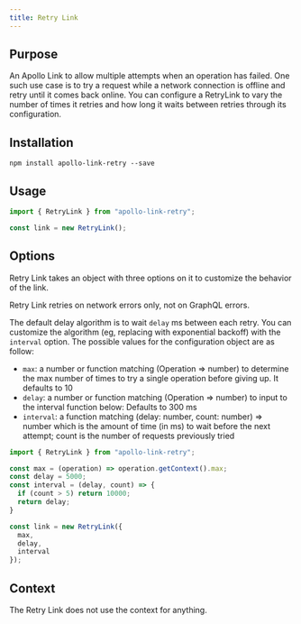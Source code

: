 ```yaml
---
title: Retry Link
---
```


## Purpose
An Apollo Link to allow multiple attempts when an operation has failed. One such use case is to try a request while a network connection is offline and retry until it comes back online. You can configure a RetryLink to vary the number of times it retries and how long it waits between retries through its configuration.

## Installation

`npm install apollo-link-retry --save`

## Usage
```js
import { RetryLink } from "apollo-link-retry";

const link = new RetryLink();
```

## Options
Retry Link takes an object with three options on it to customize the behavior of the link.

Retry Link retries on network errors only, not on GraphQL errors.

The default delay algorithm is to wait `delay` ms between each retry. You can customize the algorithm (eg, replacing with exponential backoff) with the `interval` option. The possible values for the configuration object are as follow:
- `max`: a number or function matching (Operation => number) to determine the max number of times to try a single operation before giving up. It defaults to 10
- `delay`: a number or function matching (Operation => number) to input to the interval function below: Defaults to 300 ms
- `interval`: a function matching (delay: number, count: number) => number which is the amount of time (in ms) to wait before the next attempt; count is the number of requests previously tried

```js
import { RetryLink } from "apollo-link-retry";

const max = (operation) => operation.getContext().max;
const delay = 5000;
const interval = (delay, count) => {
  if (count > 5) return 10000;
  return delay;
}

const link = new RetryLink({
  max,
  delay,
  interval
});
```

## Context
The Retry Link does not use the context for anything.
